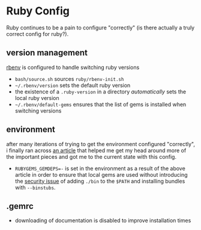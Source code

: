 # Ruby Config

Ruby continues to be a pain to configure "correctly" (is there actually a truly
correct config for ruby?).

## version management

[rbenv](https://github.com/rbenv/rbenv) is configured to handle switching ruby
versions

* `bash/source.sh` sources `ruby/rbenv-init.sh`
* `~/.rbenv/version` sets the default ruby version
* the existence of a `.ruby-version` in a directory _automatically_ sets the
  local ruby version
* `~/.rbenv/default-gems` ensures that the list of gems is installed when
  switching versions

## environment

after many iterations of trying to get the environment configured "correctly",
i finally ran across [an article](http://technotes.iangreenleaf.com/posts/if-youre-having-ruby-environment-problems-i-feel-bad-for-you-son.html)
that helped me get my head around more of the important pieces and got me to the
current state with this config.

* `RUBYGEMS_GEMDEPS=-` is set in the environment as a result of the above article
  in order to ensure that local gems are used without introducing the
  [security issue](http://technotes.iangreenleaf.com/posts/if-youre-having-ruby-environment-problems-i-feel-bad-for-you-son.html#fn2)
  of adding `./bin` to the `$PATH` and installing bundles with `--binstubs`.

## .gemrc

* downloading of documentation is disabled to improve installation times
